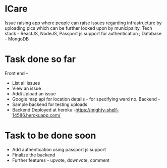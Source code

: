 # ICare 
Issue raising app where people can raise issues regarding infrastructure by uploading pics which can be further looked upon by municipality.
Tech stack - ReactJS, NodeJS, Passport js support for authentication ; Database - MongoDB

# Task done so far
  Front end -
- List all issues
- View an issue
- Add/Upload an issue
- Google map api for location details - for specifying ward no.
  Backend -
- Sample backend for testing uploads 
- Backend Deployed at heroku -https://mighty-shelf-14586.herokuapp.com/
 
# Task to be done soon
- Add authentication using passport js support
- Finalize the backend
- Further features - upvote, downvote, comment
